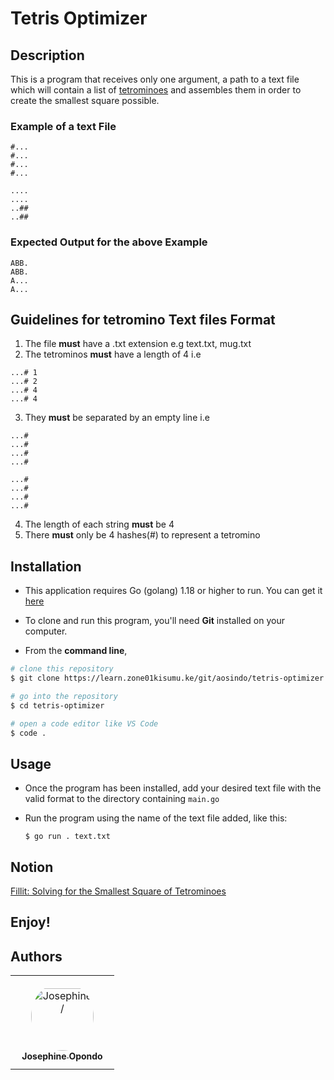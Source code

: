 # Tetris Optimizer
## Description
This is  a program that receives only one argument, a path to a text file which will contain a list of [tetrominoes](https://en.wikipedia.org/wiki/Tetromino) and assembles them in order to create the smallest square possible.

### Example of a text File
```
#...
#...
#...
#...

....
....
..##
..##
```
### Expected Output for the above Example
```
ABB.
ABB.
A...
A...
```
## Guidelines for tetromino Text files Format

1. The file **must** have a .txt extension e.g text.txt, mug.txt
2. The tetrominos **must** have a length of 4 i.e
```
...# 1
...# 2
...# 4
...# 4
```
3. They **must** be separated by an empty line i.e
```
...#
...#
...#
...#

...#
...#
...#
...#
```
4. The length of each string **must** be 4
5. There **must** only be 4 hashes(#) to represent a tetromino


## Installation

- This application requires Go (golang) 1.18 or higher to run. You can get it [here](https://go.dev/doc/install)

- To clone and run this program, you'll need **Git** installed on your computer.

- From the **command line**,

```Bash
# clone this repository
$ git clone https://learn.zone01kisumu.ke/git/aosindo/tetris-optimizer.git

# go into the repository
$ cd tetris-optimizer

# open a code editor like VS Code
$ code .
```
## Usage
- Once the program has been installed, add your desired text file with the valid format to the directory containing ``main.go``

- Run the program using the name of the text file added, like this:

    `$ go run . text.txt`

## Notion

[Fillit: Solving for the Smallest Square of Tetrominoes](https://medium.com/@bethnenniger/fillit-solving-for-the-smallest-square-of-tetrominos-c6316004f909)

## Enjoy!


## Authors

<table>
<tr>
    <td align="center" style="word-wrap: break-word; width: 150.0; height: 150.0">
        <a href=https://github.com/josie-opondo>
            <img src=https://avatars.githubusercontent.com/u/77047643?v=4 width="100;"  style="border-radius:50%;align-items:center;justify-content:center;overflow:hidden;padding-top:10px" alt=Josephine/>
            <br />
            <sub style="font-size:14px"><b>Josephine Opondo</b></sub>
        </a>
    </td>
</tr>
</table>